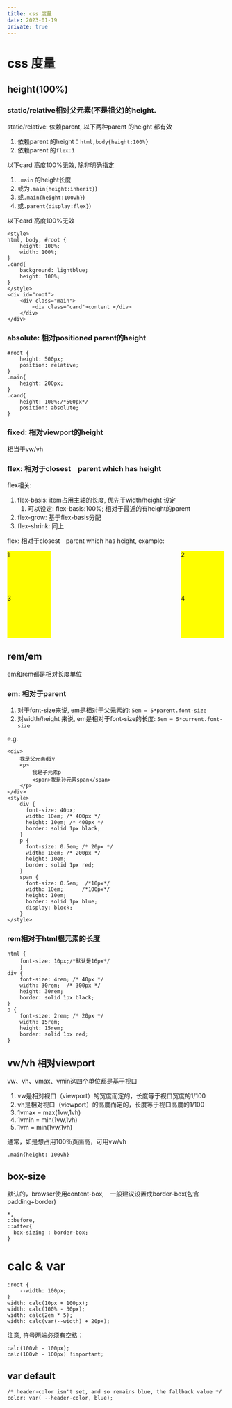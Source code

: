 ```yaml
---
title: css 度量
date: 2023-01-19
private: true
---
```

# css 度量

## height(100%)
### static/relative相对父元素(不是祖父)的height.
static/relative: 依赖parent, 以下两种parent 的height 都有效
1. 依赖parent 的height：`html,body{height:100%}`
1. 依赖parent 的`flex:1`

以下card 高度100%无效, 除非明确指定
1. `.main` 的height长度
2. 或为`.main{height:inherit}`)
2. 或`.main{height:100vh}`)
2. 或`.parent{display:flex}`)

以下card 高度100%无效

    <style>
    html, body, #root {
        height: 100%;
        width: 100%;
    }
    .card{
        background: lightblue;
        height: 100%;
    }
    </style>
    <div id="root">
        <div class="main">
            <div class="card">content </div>
        </div>
    </div>

### absolute: 相对positioned parent的height

    #root {
        height: 500px;
        position: relative;
    }
    .main{
        height: 200px;
    }
    .card{
        height: 100%;/*500px*/
        position: absolute;
    }

### fixed: 相对viewport的height
相当于vw/vh

### flex: 相对于closest　parent which has height
flex相关:
1. flex-basis: item占用主轴的长度, 优先于width/height 设定
    1. 可以设定: flex-basis:100%; 相对于最近的有height的parent
2. flex-grow: 基于flex-basis分配
2. flex-shrink: 同上

flex: 相对于closest　parent which has height, example:

<div style=" width: 500px; ">
    <style>
    .box-basis {
      display: flex;
      flex-wrap: wrap;
      align-content: space-between;
    }
    .column-basis {
      flex-basis: 100%;
      display: flex;
      justify-content: space-between;
    }
    .box-item{
        width:100px;
        height:100px;
        background:yellow;
    }
    </style>
    <div class="box-basis">
      <div class="column-basis">
        <div class="box-item">1</div>
        <div class="box-item">2</div>
      </div>
      <div class="column-basis">
        <div class="box-item">3</div>
        <div class="box-item">4</div>
      </div>
    </div>
</div>

## rem/em
em和rem都是相对长度单位

### em: 相对于parent
1. 对于font-size来说, em是相对于父元素的: `5em = 5*parent.font-size`
1. 对width/height 来说, em是相对于font-size的长度: `5em = 5*current.font-size`

e.g.

    <div>
        我是父元素div
        <p>
            我是子元素p
            <span>我是孙元素span</span>
        </p>
    </div>
    <style>
        div {
          font-size: 40px;
          width: 10em; /* 400px */
          height: 10em; /* 400px */
          border: solid 1px black;
        }
        p {
          font-size: 0.5em; /* 20px */ 
          width: 10em; /* 200px */
          height: 10em;
          border: solid 1px red;
        }
        span {
          font-size: 0.5em;  /*10px*/
          width: 10em;      /*100px*/
          height: 10em;
          border: solid 1px blue;
          display: block;
        }
    </style>

### rem相对于html根元素的长度

    html {
        font-size: 10px;/*默认是16px*/
        }
    div {
        font-size: 4rem; /* 40px */
        width: 30rem;  /* 300px */
        height: 30rem;
        border: solid 1px black;
    }
    p {
        font-size: 2rem; /* 20px */
        width: 15rem;
        height: 15rem;
        border: solid 1px red;
    }

## vw/vh 相对viewport
vw、vh、vmax、vmin这四个单位都是基于视口
1. vw是相对视口（viewport）的宽度而定的，长度等于视口宽度的1/100
2. vh是相对视口（viewport）的高度而定的，长度等于视口高度的1/100
3. 1vmax = max(1vw,1vh)
3. 1vmin = min(1vw,1vh)
3. 1vm = min(1vw,1vh)


通常，如是想占用100％页面高，可用vw/vh

    .main{height: 100vh}

## box-size
默认的，browser使用content-box,　一般建议设置成border-box(包含padding+border)

    *,
    ::before,
    ::after{
      box-sizing : border-box;
    }

# calc & var

    :root {
        --width: 100px;
    }
    width: calc(10px + 100px);
    width: calc(100% - 30px);
    width: calc(2em * 5);
    width: calc(var(--width) + 20px);

注意, 符号两端必须有空格：

    calc(100vh - 100px);
    calc(100vh - 100px) !important;

## var default
    /* header-color isn't set, and so remains blue, the fallback value */
    color: var( --header-color, blue);